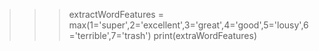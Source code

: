 >>>extractWordFeatures = max(1='super',2='excellent',3='great',4='good',5='lousy',6='terrible',7='trash')
>>>print(extraWordFeatures)
